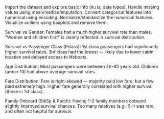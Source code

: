  Import the dataset and explore basic info (nu ls, data types).
 Handle missing values using mean/median/imputation.
 Convert categorical features into numerical using encoding.
 Normalize/standardize the numerical features.
 Visualize outliers using boxplots and remove them.


Survival vs Gender:
Females had a much higher survival rate than males.
"Women and children first" is clearly reflected in survival distribution.

Survival vs Passenger Class (Pclass):
1st class passengers had significantly higher survival rates.
3rd class had the lowest — likely due to lower cabin location and delayed access to lifeboats.

Age Distribution:
Most passengers were between 20–40 years old.
Children (under 10) had above-average survival rates.

Fare Distribution:
Fare is right-skewed — majority paid low fare, but a few paid extremely high.
Higher fare generally correlated with higher survival (those in 1st class).

Family Onboard (SibSp & Parch):
Having 1–2 family members onboard slightly improved survival chances.
Too many relatives (e.g., 5+) was rare and often not helpful for survival.

